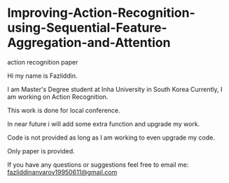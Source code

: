 # Improving-Action-Recognition-using-Sequential-Feature-Aggregation-and-Attention
action recognition paper

Hi my name is Fazliddin.

I am Master's Degree student at Inha University in South Korea
Currently, I am working on Action Recognition.

This work is done for local conference.

In near future i will add some extra function and upgrade my work.

Code is not provided as long as I am working to even upgrade my code.

Only paper is provided.

If you have any questions or suggestions feel free to email me:
fazliddinanvarov19950611@gmail.com
